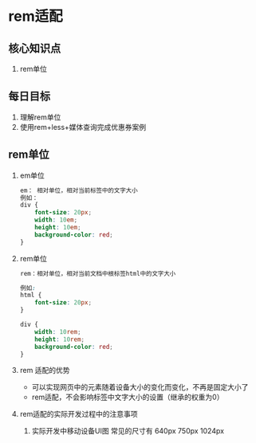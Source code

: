 # rem适配

## 核心知识点

1. rem单位

## 每日目标

1. 理解rem单位
2. 使用rem+less+媒体查询完成优惠券案例

## rem单位

1. em单位

   ```css
   em： 相对单位，相对当前标签中的文字大小
   例如：
   div {
       font-size: 20px;
       width: 10em;
       height: 10em;
       background-color: red;
   }
   ```

2. rem单位

   ```css
   rem：相对单位，相对当前文档中根标签html中的文字大小
   
   例如:
   html {
       font-size: 20px;
   }
   
   div {
       width: 10rem;
       height: 10rem;
       background-color: red;
   }
   ```

3. rem 适配的优势

   - 可以实现网页中的元素随着设备大小的变化而变化，不再是固定大小了
   - rem适配，不会影响标签中文字大小的设置（继承的权重为0）

4. rem适配的实际开发过程中的注意事项

   1.  实际开发中移动设备UI图 常见的尺寸有  640px   750px   1024px